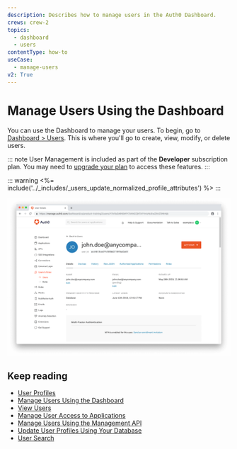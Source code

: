 ```yaml
---
description: Describes how to manage users in the Auth0 Dashboard.
crews: crew-2
topics:
  - dashboard
  - users
contentType: how-to
useCase:
  - manage-users
v2: True
---
```


# Manage Users Using the Dashboard

You can use the Dashboard to manage your users. To begin, go to [Dashboard > Users](${manage_url}/#/users). This is where you'll go to create, view, modify, or delete users.

::: note
User Management is included as part of the **Developer** subscription plan. You may need to [upgrade your plan](${manage_url}/#/tenant/billing/subscription) to access these features.
:::

::: warning
<%= include('../_includes/_users_update_normalized_profile_attributes') %>
:::

![User Profile Dashboard](/media/articles/user-profile/user1.png)

## Keep reading

* [User Profiles](/users/concepts/overview-user-profile)
* [Manage Users Using the Dashboard](/users/guides/manage-users-using-the-dashboard)
* [View Users](/users/guides/view-users)
* [Manage User Access to Applications](/users/guides/manage-user-access-to-applications)
* [Manage Users Using the Management API](/users/guides/manage-users-using-the-management-api)
* [Update User Profiles Using Your Database](/users/guides/update-user-profiles-using-your-database)
* [User Search](/users/search)

